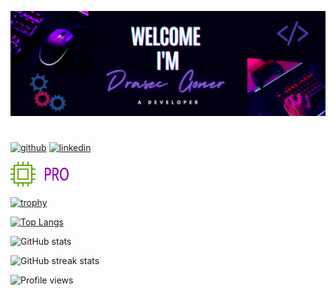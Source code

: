![Header](./banner.png)

<h1 align="center:>I'm a Developer and Student</h1>

Skills: JAVA / PYTHON / JS / HTML / CSS

- 🔭 I’m currently working on this page. 
- 🤔 I’m looking for help with a thing called 'Life❤️‍🩹' 
- 💬 Ask me about my Favourite Game 
- 😄 Pronouns: He/Him
- ⚡ Fun Fact: I like watching anime but doesn't have Time to.. 🤣

<h2> Skills <img src = "https://raw.githubusercontent.com/rahulbanerjee26/githubProfileReadmeGenerator/main/gifs/code.gif" width = 32px height=32px> </h2>

[<img src='https://cdn.jsdelivr.net/npm/simple-icons@3.0.1/icons/github.svg' alt='github' height='40'>](https://github.com/Drasec-Goner)  [<img src='https://cdn.jsdelivr.net/npm/simple-icons@3.0.1/icons/linkedin.svg' alt='linkedin' height='40'>](https://www.linkedin.com/in/https://www.linkedin.com/in/soumya-manna-b19b91251//)  

<a href='https://docs.github.com/en/developers'><img src='https://raw.githubusercontent.com/acervenky/animated-github-badges/master/assets/devbadge.gif' width='40' height='40'></a> <a href='https://github.com/pricing'><img src='https://raw.githubusercontent.com/acervenky/animated-github-badges/master/assets/pro.gif' width='40' height='40'></a> 

[![trophy](https://github-profile-trophy.vercel.app/?username=Drasec-Goner)](https://github.com/ryo-ma/github-profile-trophy)

[![Top Langs](https://github-readme-stats.vercel.app/api/top-langs/?username=Drasec-Goner)](https://github.com/anuraghazra/github-readme-stats)

![GitHub stats](https://github-readme-stats.vercel.app/api?username=Drasec-Goner&show_icons=true)  

![GitHub streak stats](https://streak-stats.demolab.com/?user=Drasec-Goner)  

![Profile views](https://gpvc.arturio.dev/Drasec-Goner)  

